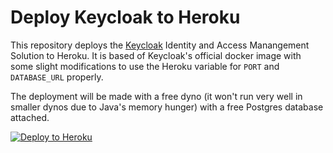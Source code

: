 # Deploy Keycloak to Heroku

This repository deploys the [Keycloak](https://www.keycloak.org) Identity and Access Manangement Solution
to Heroku. It is based of Keycloak's official docker image with some slight modifications to use the
Heroku variable for `PORT` and `DATABASE_URL` properly.

The deployment will be made with a free dyno (it won't run very well in smaller dynos
due to Java's memory hunger) with a free Postgres database attached.

[![Deploy to Heroku](https://www.herokucdn.com/deploy/button.svg)](https://dashboard.heroku.com/new?button-url=https%3A%2F%2Fgithub.com%2FThomasBdev675%2Fcapstoneproject_mtr_keycloak&template=https%3A%2F%2Fgithub.com%2FThomasBdev675%2Fcapstoneproject_mtr_keycloak)
